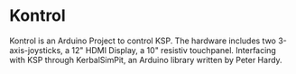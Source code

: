 # Kontrol
  
Kontrol is an Arduino Project to control KSP.
The hardware includes two 3-axis-joysticks, a 12" HDMI Display, a 10" resistiv touchpanel.
Interfacing with KSP through KerbalSimPit, an Arduino library written by Peter Hardy.
